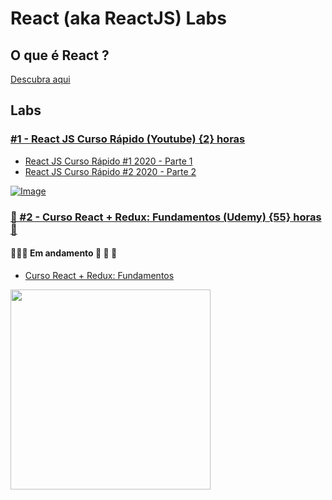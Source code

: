 # React (aka ReactJS) Labs

## O que é React ?

[Descubra aqui](https://pt-br.reactjs.org/)

## Labs

### [#1 - React JS Curso Rápido (Youtube) {2} horas](https://www.youtube.com/watch?v=XQxitgyZ_S4)

- [React JS Curso Rápido #1 2020 - Parte 1](https://www.youtube.com/watch?v=XQxitgyZ_S4)
- [React JS Curso Rápido #2 2020 - Parte 2](https://www.youtube.com/watch?v=GJ8Vm-h0V8I)

[![Image](https://img.youtube.com/vi/XQxitgyZ_S4/mqdefault.jpg)](https://www.youtube.com/watch?v=XQxitgyZ_S4)

### [🚧 #2 - Curso React + Redux: Fundamentos (Udemy) {55} horas 🚧](https://www.udemy.com/course/react-redux-pt/)

#### 🚧🚧🚧 Em andamento :construction: :construction: :construction:

- [Curso React + Redux: Fundamentos](https://www.udemy.com/course/react-redux-pt/)

<img src="https://img-c.udemycdn.com/course/480x270/1076168_b0b9_2.jpg" data-canonical-src="https://img-c.udemycdn.com/course/480x270/1076168_b0b9_2.jpg" width="320px" />